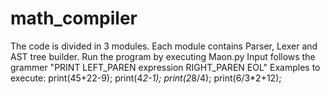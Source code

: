 # math_compiler
The code is divided in 3 modules. Each module contains Parser, Lexer and AST tree builder.
Run the program by executing Maon.py
Input follows the grammer "PRINT LEFT_PAREN expression RIGHT_PAREN EOL"
Examples to execute: 
print(45+22-9);
print(4*2-1);
print(2*8/4);
print(6/3*2+12);
